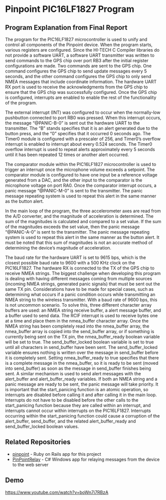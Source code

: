 # Pinpoint PIC16LF1827 Program

## Program Explanation from Final Report

The program for the PIC16LF1827 microcontroller is used to unify and control all components of the Pinpoint device. When the program starts, various registers are configured. Since the HI-TECH C Compiler libraries do not provide a software UART, a software UART transmitter was written to send commands to the GPS chip over port RB3 after the initial register configurations are made. Two commands are sent to the GPS chip. One command configures the GPS chip to send update messages every 5 seconds, and the other command configures the GPS chip to only send NMEA messages that include coordinate information. The hardware UART RX port is used to receive the acknowledgments from the GPS chip to ensure that the GPS chip was successfully configured. Once the GPS chip is configured, interrupts are enabled to enable the rest of the functionality of the program. 

The external interrupt (INT) was configured to occur when the normally-low pushbutton connected to port RB0 was pressed. When this interrupt occurs, the message “@PANIC-B-0” is sent out the hardware UART to the transmitter. The “B” stands specifies that it is an alert generated due to the button press, and the “0” specifies that it occurred 0 seconds ago. The Timer0 module is configured with a prescaler of 256, and Timer0’s overflow interrupt is enabled to interrupt about every 0.524 seconds. The Timer0 overflow interrupt is used to repeat alerts approximately every 5 seconds until it has been repeated 12 times or another alert occurred. 

The comparator module within the PIC16LF1827 microcontroller is used to trigger an interrupt once the microphone volume exceeds a setpoint. The comparator module is configured to have one input be a reference voltage generated from a DAC, and the other input to the comparator is the microphone voltage on port RA0. Once the comparator interrupt occurs, a panic message “@PANIC-M-0” is sent to the transmitter. The panic message repeating system is used to repeat this alert in the same manner as the button alert.

In the main loop of the program, the three accelerometer axes are read from the A/D converter, and the magnitude of acceleration is determined. The sum of the magnitudes is calculated and compared to a set value. If the sum of the magnitudes exceeds the set value, then the panic message “@PANIC-A-0” is sent to the transmitter. The panic message repeating system is used to repeat this alert in the same manner as the button alert. It must be noted that this sum of magnitudes is not an accurate method of determining the device’s magnitude of acceleration. 

The baud rate for the hardware UART is set to 9615 bps, which is the closest possible baud rate to 9600 with a 500 KHz clock on the PIC16LF1827. The hardware RX is connected to the TX of the GPS chip to receive NMEA strings. The biggest challenge when developing this program is dealing with having different messages coming from multiple sources (incoming NMEA strings, generated panic signals) that must be sent out the same TX pin. Considerations have to be made for special cases, such as determining what occurs if a panic condition occurs while transmitting an NMEA string to the wireless transmitter. With a baud rate of 9600 bps, this is not uncommon scenario. To solve this, three different character array buffers are used: an NMEA string receive buffer, a alert message buffer, and a buffer used to send data. The RCIF interrupt is used to receive bytes one at a time and place them in the nmea_buffer character array. Once the NMEA string has been completely read into the nmea_buffer array, the nmea_buffer array is copied into the send_buffer array, or if something is currently being sent on the TX pin, the nmea_buffer_ready boolean variable will be set to true. The send_buffer_locked boolean variable is set to true until all characters in send_buffer have been sent. The send_buffer_locked variable ensures nothing is written over the message in send_buffer before it is completely sent. Setting nmea_buffer_ready to true specifies that there is a complete message in the nmea_buffer, so it is ready to be sent (moved into send_buffer) as soon as the message in send_buffer finishes being sent. A similar mechanism is used to send alert messages with the alert_buffer and alert_buffer_ready variables. If both an NMEA string and a panic message are ready to be sent, the panic message will take priority. It is important that the start_panicing function is an atomic operation, so interrupts are disabled before calling it and after calling it in the main loop. Interrupts do not have to be disabled before the other calls to the start_panicing function because they are called within an interrupt, and interrupts cannot occur within interrupts on the PIC16LF1827. Interrupts occurring within the start_panicing function could cause a corruption of the alert_buffer, send_buffer, and the related alert_buffer_ready and send_buffer_locked boolean values. 

## Related Repositories

- [pinpoint](https://github.com/omccully/pinpoint) - Ruby on Rails app for this project
- [PinPointRelay](https://github.com/omccully/PinPointRelay) - C# Windows app for relaying messages from the device to the web server

## Demo

https://www.youtube.com/watch?v=boWn7i7RBzA
